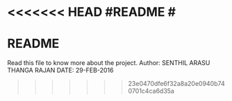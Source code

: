 <<<<<<< HEAD
#README #
=======
# README #
Read this file to know more about the project.
Author: SENTHIL ARASU THANGA RAJAN
DATE: 29-FEB-2016
>>>>>>> 23e0470dfe6f32a8a20e0940b740701c4ca6d35a
